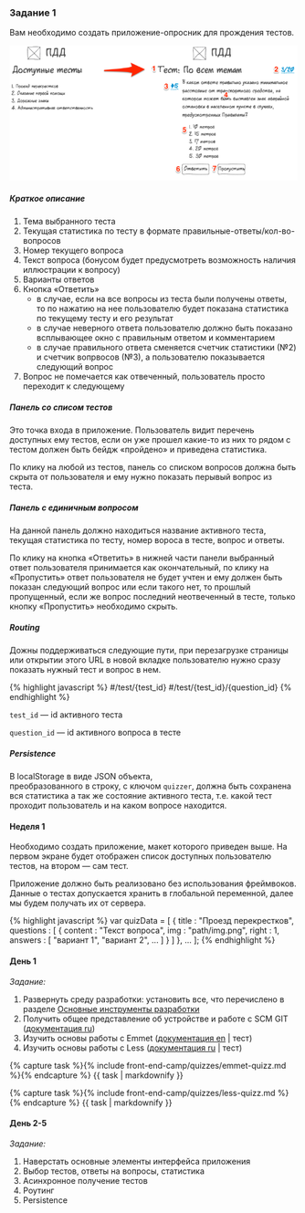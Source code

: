 ### Задание 1

Вам необходимо создать приложение-опросник для прождения тестов.

![макет приложения-опросника](img/front-end-camp/quizzer-wireframe.png)

##### Краткое описание

1. Тема выбранного теста
2. Текущая статистика по тесту в формате правильные-ответы/кол-во-вопросов
3. Номер текущего вопроса
4. Текст вопроса (бонусом будет предусмотреть возможность наличия иллюстрации к вопросу)
5. Варианты ответов
6. Кнопка «Ответить»
    * в случае, если на все вопросы из теста были получены ответы, то по нажатию на нее пользователю будет показана статистика по текущему тесту и его результат
    * в случае неверного ответа пользователю должно быть показано всплывающее окно с правильным ответом и комментарием
    * в случае правильного ответа сменяется счетчик статистики (№2) и счетчик вопрвосов (№3), а пользователю показывается следующий вопрос
7. Вопрос не помечается как отвеченный, пользователь просто переходит к следующему


##### Панель со списом тестов

Это точка входа в приложение. Пользователь видит перечень доступных ему тестов, если он уже прошел какие-то из них
то рядом с тестом должен быть бейдж «пройдено» и приведена статистика.

По клику на любой из тестов, панель со списком вопросов должна быть скрыта от пользователя и ему нужно показать перывый
вопрос из теста.


##### Панель с единичным вопросом

На данной панель должно находиться название активного теста, текущая статистика по тесту, номер вороса в тесте,
вопрос и ответы.

По клику на кнопка «Ответить» в нижней части панели выбранный ответ пользователя принимается как окончательный, по клику
на «Пропустить» ответ пользователя не будет учтен и ему должен быть показан следующий вопрос или если такого нет, то
прошлый пропущенный, если же вопрос последний неотвеченный в тесте, только кнопку «Пропустить» необходимо скрыть.


##### Routing

Дожны поддерживаться следующие пути, при перезагрузке страницы или открытии этого URL в новой вкладке пользователю нужно
сразу показать нужный тест и вопрос в нем.

{% highlight javascript %}
#/test/{test_id}
#/test/{test_id}/{question_id}
{% endhighlight %}

`test_id` — id активного теста

`question_id` — id активного вопроса в тесте


##### Persistence

В localStorage в виде JSON объекта, преобразованного в строку, с ключом `quizzer`, должна быть сохранена вся статистика
а так же состояние активного теста, т.е. какой тест проходит пользователь и на каком вопросе находится.


#### Неделя 1

Необходимо создать приложение, макет которого приведен выше. На первом экране будет отображен список доступных
пользователю тестов, на втором — сам тест.

Приложение должно быть реализовано без использования фреймвоков.
Данные о тестах допускается хранить в глобальной переменной, далее мы будем получать их от сервера.

{% highlight javascript %}
var quizData = [
    {
        title     : "Проезд перекрестков",
        questions : [
            {
                content : "Текст вопроса",
                img     : "path/img.png",
                right   : 1,
                answers : [
                    "вариант 1",
                    "вариант 2",
                    ...
                ]
            }
        ]
    },
    ...
];
{% endhighlight %}


#### День 1

_Задание:_

1. Развернуть среду разработки: установить все, что перечислено в разделе [Основные инструменты разработки](#main-tools)
2. Получить общее представление об устройстве и работе с SCM GIT ([документация ru](http://git-scm.com/book/ru))
3. Изучить основы работы с Emmet ([документация en](http://docs.emmet.io/) \| <a data-toggle="modal" data-target="#emmet-quizz">тест</a>)
4. Изучить основы работы с Less ([документация ru](http://www.lesscss.ru/) \| <a data-toggle="modal" data-target="#less-quizz">тест</a>)

{% capture task %}{% include front-end-camp/quizzes/emmet-quizz.md %}{% endcapture %}
{{ task | markdownify }}

{% capture task %}{% include front-end-camp/quizzes/less-quizz.md %}{% endcapture %}
{{ task | markdownify }}


#### День 2-5

_Задание:_

1. Наверстать основные элементы интерфейса приложения
2. Выбор тестов, ответы на вопросы, статистика
3. Асинхронное получение тестов
4. Роутинг
5. Persistence
